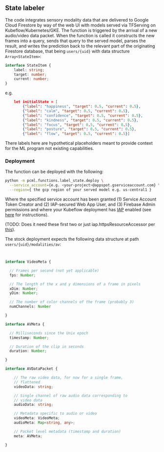 ## State labeler

The code integrates sensory modality data that are delivered to Google Cloud Firestore by way of the web UI with models served via TFServing on Kubeflow/Kubernetes/GKE. The function is triggered by the arrival of a new audio/video data packet. When the function is called it constructs the new frames into a query, sends that query to the served model, parses the result, and writes the prediction back to the relevant part of the originating Firestore database, that being `users/{uid}` with data structure `Array<StateItem>`:

```typescript
interface StateItem {
    label: string;
    target: number;
    current: number;
}
```

e.g.

```json
    let initialState = [
        {"label": "happiness", "target": 0.5, "current": 0.5},
        {"label": "calm", "target": 0.5, "current": 0.5},
        {"label": "confidence", "target": 0.5, "current": 0.5},
        {"label": "kindness", "target": 0.5, "current": 0.5},
        {"label": "focus", "target": 0.5, "current": 0.5},
        {"label": "posture", "target": 0.5, "current": 0.5},
        {"label": "flow", "target": 0.5, "current": 0.5}]
```

There labels here are hypothetical placeholders meant to provide context for the ML program not existing capabilities.

### Deployment

The function can be deployed with the following:

```bash
python -m pcml.functions.label_state.deploy \
  --service_account={e.g. <your-project>@appspot.gserviceaccount.com} \
  --region={ the gcp region of your served model e.g. us-central1 }
```

Where the specified service account has been granted (1) Service Account Token Creator and (2) IAP-secured Web App User, and (3) Firebase Admin permissions and where your Kubeflow deployment has [IAP](https://cloud.google.com/iap/docs/) enabled (see [here](https://www.kubeflow.org/docs/gke/deploy/oauth-setup/) for instructions).

(TODO: Does it need these first two or just iap.httpsResourceAccessor per [this](https://www.kubeflow.org/docs/components/serving/tfserving_new/#sending-prediction-request-through-ingress-and-iap)).

The stock deployment expects the following data structure at path `users/{uid}/modalities/av`:

```typescript


interface VideoMeta {

  // Frames per second (not yet applicable)
  fps: Number;

  // The length of the x and y dimensions of a frame in pixels
  xDim: Number;
  yDim: Number;

  // The number of color channels of the frame (probably 3)
  numChannels: Number

}

interface AVMeta {

  // Milliseconds since the Unix epoch
  timestamp: Number;

  // Duration of the clip in seconds
  duration: Number;

}

interface AVDataPacket {

    // The raw video data, for now for a single frame,
    // flattened
    videoData: string;

    // Single channel of raw audio data corresponding to 
    // video data
    audioData: string;

    // Metadata specific to audio or video
    videoMeta: VideoMeta;
    audioMeta: Map<string, any>;

    // Packet level metadata (timestamp and duration)
    meta: AVMeta;

}

```